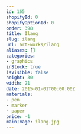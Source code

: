 ```yaml
---
id: 165
shopifyId: 0
shopifyOptionId: 0
order: 398
title: Ilang
slug: ilang
url: art-works/ilang
aliases: []
categories:
- graphics
inStock: true
isVisible: false
height: 30
width: 21
date: 2015-01-01T00:00:00Z
materials:
- pen
- marker
- paper
price: -1
mainImage: ilang.jpg
---
```

